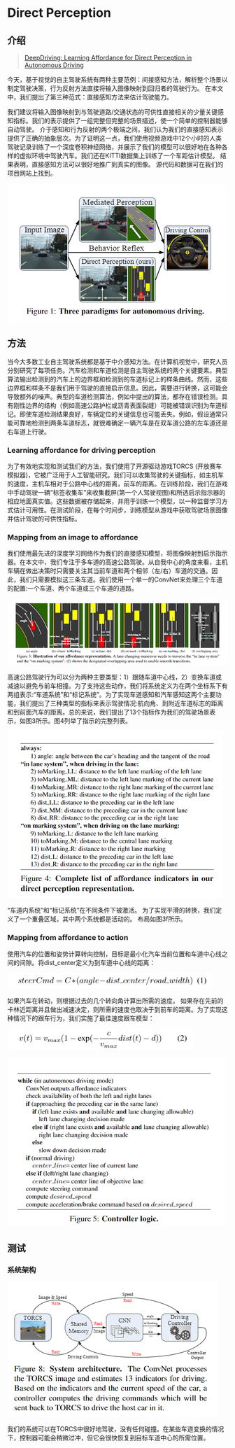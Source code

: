 # Direct Perception

## 介绍

> [DeepDriving: Learning Affordance for Direct Perception in Autonomous Driving](https://arxiv.org/pdf/1505.00256.pdf)

今天，基于视觉的自主驾驶系统有两种主要范例：间接感知方法，解析整个场景以制定驾驶决策，行为反射方法直接将输入图像映射到回归者的驾驶行为。 在本文中，我们提出了第三种范式：直接感知方法来估计驾驶能力。

我们建议将输入图像映射到与驾驶道路/交通状态的可供性直接相关的少量关键感知指标。我们的表示提供了一组完整但完整的场景描述，使一个简单的控制器能够自动驾驶。 介于感知和行为反射的两个极端之间，我们认为我们的直接感知表示提供了正确的抽象层次。为了证明这一点，我们使用视频游戏中12个小时的人类驾驶记录训练了一个深度卷积神经网络，并展示了我们的模型可以很好地在各种各样的虚拟环境中驾驶汽车。我们还在KITTI数据集上训练了一个车距估计模型。 结果表明，直接感知方法可以很好地推广到真实的图像。 源代码和数据可在我们的项目网站上找到。

![](../../.gitbook/assets/image%20%2838%29.png)

## 方法

当今大多数工业自主驾驶系统都是基于中介感知方法。在计算机视觉中，研究人员分别研究了每项任务。汽车检测和车道检测是自主驾驶系统的两个关键要素。典型算法输出检测到的汽车上的边界框和检测到的车道标记上的样条曲线。然而，这些边界框和样条不是我们用于驾驶的直接启示信息。因此，需要进行转换，这可能会导致额外的噪声。典型的车道检测算法，例如中提出的算法，都存在错误检测。具有刚性边界的结构（例如高速公路护栏或沥青表面裂缝）可能被错误识别为车道标记。即使车道检测结果良好，车辆定位的关键信息也可能丢失。例如，假设通常只能可靠地检测到两条车道标志，就很难确定一辆汽车是在双车道公路的左车道还是右车道上行驶。

### Learning affordance for driving perception

为了有效地实现和测试我们的方法，我们使用了开源驱动游戏TORCS \(开放赛车模拟器\)，它被广泛用于人工智能研究。我们可以收集驾驶的关键指标，如主机车的速度，主机车相对于公路中心线的距离，前车的距离。在训练阶段，我们在游戏中手动驾驶一辆“标签收集车”来收集截屏\(第一个人驾驶视图\)和所选启示指示器的相应地面真实值。这些数据被存储起来，并用于训练一个模型，以一种监督学习方式估计可用性。在测试阶段，在每个时间步，训练模型从游戏中获取驾驶场景图像并估计驾驶的可供性指标。

### Mapping from an image to affordance

我们使用最先进的深度学习网络作为我们的直接感知模型，将图像映射到启示指示器。在本文中，我们专注于多车道的高速公路驾驶。从自我中心的角度来看，主机车辆在做出决策时只需要关注其当前车道和两个相邻（左/右）车道的交通。因此，我们只需要模拟这三条车道。我们使用一个单一的ConvNet来处理三个车道的配置:一个车道、两个车道或三个车道的道路。

![](../../.gitbook/assets/image%20%28129%29.png)

高速公路驾驶行为可以分为两种主要类型：1）跟随车道中心线，2）变换车道或减速以避免与前车相撞。为了支持这些动作，我们将系统定义为在两个坐标系下有两组表示:“车道系统”和“标记系统”。为了实现车道感知和汽车感知这两个主要功能，我们提出了三种类型的指标来表示驾驶情况:航向角、到附近车道标志的距离和到前面汽车的距离。总的来说，我们提出了13个指标作为我们的驾驶场景表示，如图3所示。图4列举了指示的完整列表。

![](../../.gitbook/assets/image%20%28147%29.png)

“车道内系统”和“标记系统”在不同条件下被激活。 为了实现平滑的转换，我们定义了一个重叠区域，其中两个系统都是活动的。 布局如图3f所示。

### Mapping from affordance to action

使用汽车的位置和姿势计算转向控制，目标是最小化汽车当前位置和车道中心线之间的间隙。将dist\_center定义为到车道中心线的距离：

![](../../.gitbook/assets/image%20%28109%29.png)

如果汽车在转动，则根据过去的几个转向角计算出所需的速度。 如果存在先前的卡林近距离并且做出减速决定，则所需的速度也取决于到前车的距离。为了实现这种情况下的跟车行为，我们实施了最佳速度跟车模型：

![](../../.gitbook/assets/image%20%28106%29.png)

![](../../.gitbook/assets/image%20%2827%29.png)

## 测试

### 系统架构

![](../../.gitbook/assets/image%20%2898%29.png)

我们的系统可以在TORCS中很好地驾驶，没有任何碰撞。在某些车道变换的情况下，控制器可能会稍微过冲，但它会很快恢复到目标车道中心的所需位置。









